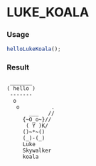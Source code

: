 
LUKE_KOALA
===

### Usage

```js
helloLukeKoala();
```

### Result

```
 _______
( hello )
 -------
  o
   o          .
       ___   //
     {~O_o~}//
      ( Y )K/
     ()~*~()
     (_)-(_)
     Luke
     Skywalker
     koala
```
    